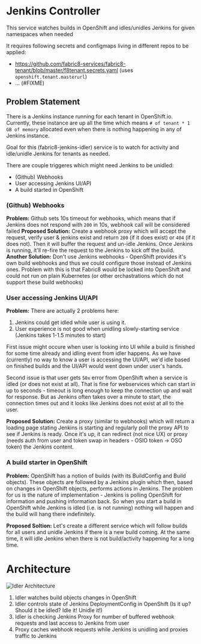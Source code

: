 # Jenkins Controller

This service watches builds in OpenShift and idles/unidles Jenkins for given namespaces when needed

It requires following secrets and configmaps living in different repos to be applied:

* https://github.com/fabric8-services/fabric8-tenant/blob/master/f8tenant.secrets.yaml (uses `openshift.tenant.masterurl`)
* ... (#FIXME)

## Problem Statement

There is a Jenkins instance running for each tenant in OpenShift.io. Currently, these instance are up all the time which means `# of tenant * 1 GB of memory` allocated even when there is nothing happening in any of Jenkins instance.

Goal for this (fabric8-jenkins-idler) service is to watch for activity and idle/unidle Jenkins for tenants as needed.

There are couple triggeres which might need Jenkins to be unidled:

* (Github) Webhooks
* User accessing Jenkins UI/API
* A build started in OpenShift

### (Github) Webhooks

**Problem:** Github sets 10s timeout for webhooks, which means that if Jenkins does not respond with `200` in 10s, webhook call will be considered failed
**Proposed Solution:** Create a webhook proxy which will accept the request, verify user & jenkins exist and return `200` (if it does exist) or `404` (if it does not). Then it will buffer the request and un-idle Jenkins. Once Jenkins is running, it'll re-fire the request to the Jenkins to kick off the build.
**Another Solution:** Don't use Jenkins webhooks - OpenShift provides it's own build webhooks and thus we could configure those instead of Jenkins ones. Problem with this is that Fabric8 would be locked into OpenShift and could not run on plain Kubernetes (or other orchastrations which do not support these build webhooks)

### User accessing Jenkins UI/API

**Problem:** There are actually 2 problems here:

1. Jenkins could get idled while user is using it.
2. User experience is not good when unidling slowly-starting service (Jenkins takes 1-1.5 minutes to start)

First issue might occure when user is looking into UI while a build is finished for some time already and idling event from idler happens. As we have (currently) no way to know a user is accessing the UI/API, we'd idle based on finished builds and the UI/API would went down under user's hands.

Second issue is that user gets `50x` error from OpenShift when a service is idled (or does not exist at all). That is fine for webservices which can start in up to seconds - timeout is long enough to keep the connection up and wait for response. But as Jenkins often takes over a minute to start, the connection times out and it looks like Jenkins does not exist at all to the user.

**Proposed Solution:** Create a proxy (similar to webhooks) which will return a loading page stating Jenkins is starting and regularly poll the proxy API to see if Jenkins is ready. Once it's up, it can redirect (not nice UX) or proxy (needs auth from user and token swap in headers - OSIO token -> OSO token) the Jenkins content.

### A build starter in OpenShift

**Problem:** OpenShift has a notion of builds (with its BuildConfig and Build objects). These objects are followed by a Jenkins plugin which then, based on changes in OpenShift objects, performs actions in Jenkins. The problem for us is the nature of implementation - Jenkins is polling OpenShift for information and pushing information back. So when you start a build in OpenShift while Jenkins is idled (i.e. is not running) nothing will happen and the build will hang there indefinitely.

**Proposed Soltion:** Let's create a different service which will follow builds for all users and unidle Jenkins if there is a new build coming. At the same time, it will idle Jenkins when there is not build/activity happening for a long time.

# Architecture

![Idler Architecture](https://docs.google.com/drawings/d/e/2PACX-1vRht1rgNES66f729QUcN5oGSxtTSGVgUL_8r_c-K_Jr-iK0FWeHDak5I32l1yMiY-tN-nqQhIRYvo1G/pub?w=638&h=661)

1. Idler watches build objects changes in OpenShift
2. Idler controls state of Jenkins DeploymentConfig in OpenShift (Is it up? Should it be idled? Idle it! Unidle it!)
3. Idler is checking Jenkins Proxy for number of buffered webhook requests and last access  to Jenkins from user
4. Proxy caches webhook requests while Jenkins is unidling and proxies traffic to Jenkins
